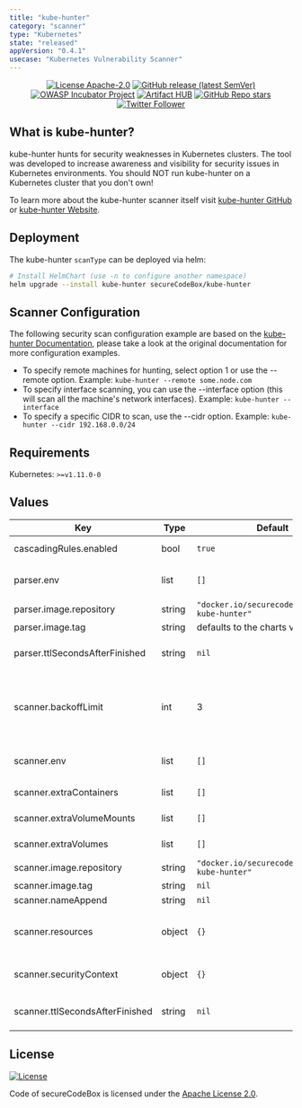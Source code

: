 ```yaml
---
title: "kube-hunter"
category: "scanner"
type: "Kubernetes"
state: "released"
appVersion: "0.4.1"
usecase: "Kubernetes Vulnerability Scanner"
---
```


<!--
SPDX-FileCopyrightText: 2020 iteratec GmbH

SPDX-License-Identifier: Apache-2.0
-->
<!--
.: IMPORTANT! :.
--------------------------
This file is generated automatically with `helm-docs` based on the following template files:
- ./.helm-docs/templates.gotmpl (general template data for all charts)
- ./chart-folder/.helm-docs.gotmpl (chart specific template data)

Please be aware of that and apply your changes only within those template files instead of this file.
Otherwise your changes will be reverted/overwritten automatically due to the build process `./.github/workflows/helm-docs.yaml`
--------------------------
-->

<p align="center">
  <a href="https://opensource.org/licenses/Apache-2.0"><img alt="License Apache-2.0" src="https://img.shields.io/badge/License-Apache%202.0-blue.svg"></a>
  <a href="https://github.com/secureCodeBox/secureCodeBox/releases/latest"><img alt="GitHub release (latest SemVer)" src="https://img.shields.io/github/v/release/secureCodeBox/secureCodeBox?sort=semver"></a>
  <a href="https://owasp.org/www-project-securecodebox/"><img alt="OWASP Incubator Project" src="https://img.shields.io/badge/OWASP-Incubator%20Project-365EAA"></a>
  <a href="https://artifacthub.io/packages/search?repo=seccurecodebox"><img alt="Artifact HUB" src="https://img.shields.io/endpoint?url=https://artifacthub.io/badge/repository/seccurecodebox"></a>
  <a href="https://github.com/secureCodeBox/secureCodeBox/"><img alt="GitHub Repo stars" src="https://img.shields.io/github/stars/secureCodeBox/secureCodeBox?logo=GitHub"></a>
  <a href="https://twitter.com/securecodebox"><img alt="Twitter Follower" src="https://img.shields.io/twitter/follow/securecodebox?style=flat&color=blue&logo=twitter"></a>
</p>

## What is kube-hunter?
kube-hunter hunts for security weaknesses in Kubernetes clusters. The tool was developed to increase awareness and visibility for security issues in Kubernetes environments. You should NOT run kube-hunter on a Kubernetes cluster that you don't own!

To learn more about the kube-hunter scanner itself visit [kube-hunter GitHub] or [kube-hunter Website].

## Deployment
The kube-hunter `scanType` can be deployed via helm:

```bash
# Install HelmChart (use -n to configure another namespace)
helm upgrade --install kube-hunter secureCodeBox/kube-hunter
```

## Scanner Configuration

The following security scan configuration example are based on the [kube-hunter Documentation], please take a look at the original documentation for more configuration examples.

* To specify remote machines for hunting, select option 1 or use the --remote option. Example: `kube-hunter --remote some.node.com`
* To specify interface scanning, you can use the --interface option (this will scan all the machine's network interfaces). Example: `kube-hunter --interface`
* To specify a specific CIDR to scan, use the --cidr option. Example: `kube-hunter --cidr 192.168.0.0/24`

## Requirements

Kubernetes: `>=v1.11.0-0`

## Values

| Key | Type | Default | Description |
|-----|------|---------|-------------|
| cascadingRules.enabled | bool | `true` | Enables or disables the installation of the default cascading rules for this scanner |
| parser.env | list | `[]` | Optional environment variables mapped into each parseJob (see: https://kubernetes.io/docs/tasks/inject-data-application/define-environment-variable-container/) |
| parser.image.repository | string | `"docker.io/securecodebox/parser-kube-hunter"` | Parser image repository |
| parser.image.tag | string | defaults to the charts version | Parser image tag |
| parser.ttlSecondsAfterFinished | string | `nil` | seconds after which the kubernetes job for the parser will be deleted. Requires the Kubernetes TTLAfterFinished controller: https://kubernetes.io/docs/concepts/workloads/controllers/ttlafterfinished/ |
| scanner.backoffLimit | int | 3 | There are situations where you want to fail a scan Job after some amount of retries due to a logical error in configuration etc. To do so, set backoffLimit to specify the number of retries before considering a scan Job as failed. (see: https://kubernetes.io/docs/concepts/workloads/controllers/job/#pod-backoff-failure-policy) |
| scanner.env | list | `[]` | Optional environment variables mapped into each scanJob (see: https://kubernetes.io/docs/tasks/inject-data-application/define-environment-variable-container/) |
| scanner.extraContainers | list | `[]` | Optional additional Containers started with each scanJob (see: https://kubernetes.io/docs/concepts/workloads/pods/init-containers/) |
| scanner.extraVolumeMounts | list | `[]` | Optional VolumeMounts mapped into each scanJob (see: https://kubernetes.io/docs/concepts/storage/volumes/) |
| scanner.extraVolumes | list | `[]` | Optional Volumes mapped into each scanJob (see: https://kubernetes.io/docs/concepts/storage/volumes/) |
| scanner.image.repository | string | `"docker.io/securecodebox/scanner-kube-hunter"` | Container Image to run the scan |
| scanner.image.tag | string | `nil` | defaults to the charts version |
| scanner.nameAppend | string | `nil` | append a string to the default scantype name. |
| scanner.resources | object | `{}` | CPU/memory resource requests/limits (see: https://kubernetes.io/docs/tasks/configure-pod-container/assign-memory-resource/, https://kubernetes.io/docs/tasks/configure-pod-container/assign-cpu-resource/) |
| scanner.securityContext | object | `{}` | Optional securityContext set on scanner container (see: https://kubernetes.io/docs/tasks/configure-pod-container/security-context/) |
| scanner.ttlSecondsAfterFinished | string | `nil` | seconds after which the kubernetes job for the scanner will be deleted. Requires the Kubernetes TTLAfterFinished controller: https://kubernetes.io/docs/concepts/workloads/controllers/ttlafterfinished/ |

## License
[![License](https://img.shields.io/badge/License-Apache%202.0-blue.svg)](https://opensource.org/licenses/Apache-2.0)

Code of secureCodeBox is licensed under the [Apache License 2.0][scb-license].

[scb-owasp]: https://www.owasp.org/index.php/OWASP_secureCodeBox
[scb-docs]: https://docs.securecodebox.io/
[scb-site]: https://www.securecodebox.io/
[scb-github]: https://github.com/secureCodeBox/
[scb-twitter]: https://twitter.com/secureCodeBox
[scb-slack]: https://join.slack.com/t/securecodebox/shared_invite/enQtNDU3MTUyOTM0NTMwLTBjOWRjNjVkNGEyMjQ0ZGMyNDdlYTQxYWQ4MzNiNGY3MDMxNThkZjJmMzY2NDRhMTk3ZWM3OWFkYmY1YzUxNTU
[scb-license]: https://github.com/secureCodeBox/secureCodeBox/blob/master/LICENSE
[kube-hunter Website]: https://kube-hunter.aquasec.com/
[kube-hunter GitHub]: https://github.com/aquasecurity/kube-hunter
[kube-hunter Documentation]: https://github.com/aquasecurity/kube-hunter#scanning-options
